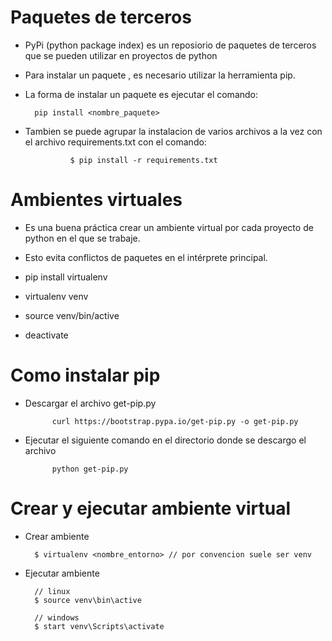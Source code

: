 # Paquetes de terceros

- PyPi (python package index) es un reposiorio de paquetes de terceros
que se pueden utilizar en proyectos de python

- Para instalar un paquete , es necesario utilizar la herramienta pip.

- La forma de instalar un paquete es ejecutar el comando:

        pip install <nombre_paquete>

- Tambien se puede agrupar la instalacion de varios archivos  a la vez con el
archivo requirements.txt con el comando:

                $ pip install -r requirements.txt

# Ambientes virtuales 

- Es una buena práctica crear un ambiente virtual por cada proyecto de python en el que se trabaje.

- Esto evita conflictos de paquetes en el intérprete principal.

- pip install virtualenv

- virtualenv venv

- source venv/bin/active

- deactivate


# Como instalar pip

- Descargar el archivo get-pip.py

            curl https://bootstrap.pypa.io/get-pip.py -o get-pip.py

- Ejecutar el siguiente comando en el directorio donde se descargo el archivo

            python get-pip.py



# Crear y ejecutar ambiente virtual

- Crear ambiente

        $ virtualenv <nombre_entorno> // por convencion suele ser venv

- Ejecutar ambiente

        // linux
        $ source venv\bin\active

        // windows
        $ start venv\Scripts\activate


